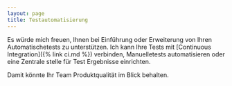 ```yaml
---
layout: page
title: Testautomatisierung
---
```

Es würde mich freuen, Ihnen bei Einführung oder Erweiterung von Ihren Automatischetests zu unterstützen.
Ich kann Ihre Tests mit [Continuous Integration]({% link ci.md %}) verbinden, Manuelletests automatisieren
oder eine Zentrale stelle für Test Ergebnisse einrichten. 

Damit könnte Ihr Team Produktqualität im Blick behalten.
